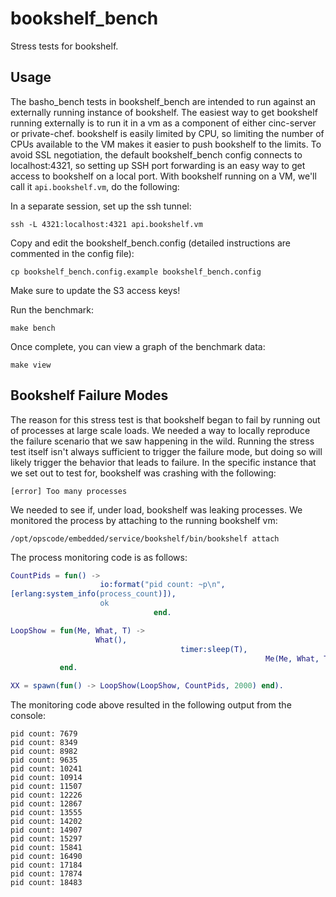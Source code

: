 # bookshelf_bench

Stress tests for bookshelf.

## Usage

The basho_bench tests in bookshelf_bench are intended to run against an externally running instance of bookshelf. The easiest way to get bookshelf running externally is to run it in a vm as a component of either cinc-server or private-chef. bookshelf is easily limited by CPU, so limiting the number of CPUs available to the VM makes it easier to push bookshelf to the limits. To avoid SSL negotiation, the default bookshelf_bench config connects to localhost:4321, so setting up SSH port forwarding is an easy way to get access to bookshelf on a local port. With bookshelf running on a VM, we'll call it `api.bookshelf.vm`, do the following:

In a separate session, set up the ssh tunnel:

```
ssh -L 4321:localhost:4321 api.bookshelf.vm
```

Copy and edit the bookshelf_bench.config (detailed instructions are commented in the config file):

```
cp bookshelf_bench.config.example bookshelf_bench.config
```

Make sure to update the S3 access keys!

Run the benchmark:

```
make bench
```

Once complete, you can view a graph of the benchmark data:

```
make view
```

## Bookshelf Failure Modes

The reason for this stress test is that bookshelf began to fail by running out of processes at large scale loads. We needed a way to locally reproduce the failure scenario that we saw happening in the wild. Running the stress test  itself isn't always sufficient to trigger the failure mode, but doing so will likely trigger the behavior that leads to failure. In the specific instance that we set out to test for, bookshelf was crashing with the following:

```
[error] Too many processes
```

We needed to see if, under load, bookshelf was leaking processes. We monitored the process by attaching to the running bookshelf vm:

```
/opt/opscode/embedded/service/bookshelf/bin/bookshelf attach
```

The process monitoring code is as follows:

```erlang
CountPids = fun() ->
                    io:format("pid count: ~p\n",
[erlang:system_info(process_count)]),
                    ok
                                end.

LoopShow = fun(Me, What, T) ->
                   What(),
                                      timer:sleep(T),
                                                         Me(Me, What, T)
           end.

XX = spawn(fun() -> LoopShow(LoopShow, CountPids, 2000) end).
```

The monitoring code above resulted in the following output from the console:

```
pid count: 7679
pid count: 8349
pid count: 8982
pid count: 9635
pid count: 10241
pid count: 10914
pid count: 11507
pid count: 12226
pid count: 12867
pid count: 13555
pid count: 14202
pid count: 14907
pid count: 15297
pid count: 15841
pid count: 16490
pid count: 17184
pid count: 17874
pid count: 18483
```
